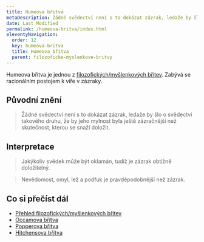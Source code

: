 ```yaml
---
title: Humeova břitva
metaDescription: Žádné svědectví není s to dokázat zázrak, ledaže by šlo o svědectví takového druhu, že by jeho mylnost byla ještě zázračnější než skutečnost, kterou se snaží doložit.
date: Last Modified 
permalink: /humeova-britva/index.html
eleventyNavigation:
  order: 12
  key: humeova-britva
  title: Humeova břitva
  parent: filozoficke-myslenkove-britvy
---
```

Humeova břitva je jednou z [filozofických/myšlenkových břitev](/filozoficke-myslenkove-britvy/). Zabývá se racionálním postojem k víře v zázraky.

## Původní znění
> Žádné svědectví není s to dokázat zázrak, ledaže by šlo o svědectví takového druhu, že by jeho mylnost byla ještě zázračnější než skutečnost, kterou se snaží doložit.

## Interpretace
> Jakýkoliv svědek může být oklamán, tudíž je zázrak obtížně doložitelný.

> Nevědomost, omyl, lež a podfuk je pravděpodobnější než zázrak. 

## Co si přečíst dál
- [Přehled filozofických/myšlenkových břitev](/filozoficke-myslenkove-britvy/)
- [Occamova břitva](/occamova-britva/)
- [Popperova břitva](/popperova-britva/)
- [Hitchensova břitva](/hitchensova-britva/)